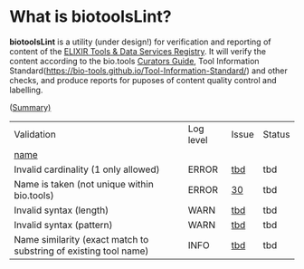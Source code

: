# What is biotoolsLint?
**biotoolsLint** is a utility (under design!) for verification and reporting of content of the [ELIXIR Tools & Data Services Registry](https://bio.tools).  It will verify the content according to the bio.tools [Curators Guide](https://biotools.readthedocs.io/en/latest/curators_guide.html), Tool Information Standard(https://bio-tools.github.io/Tool-Information-Standard/) and other checks, and produce reports for puposes of content quality control and labelling.


<table>
<tr>
    <td>Validation</td>
    <td>Log level</td>
    <td>Issue</td>
    <td>Status</td>
</tr>
  
<tr><td colspan="3"><a href=https://biotools.readthedocs.io/en/latest/api_usage_guide.html#name>name</td> (<a href=https://biotoolsschema.readthedocs.io/en/latest/biotoolsschema_elements.html#summary-group>Summary)</tr>
<tr>
    <td>Invalid cardinality (1 only allowed)</td>
    <td>ERROR</td>
    <td><a href=https://github.com/bio-tools/biotoolsLint/issues/>tbd</a></td>
    <td>tbd</td>
</tr>
<tr>
    <td>Name is taken (not unique within bio.tools)</td>
    <td>ERROR</td>
    <td><a href=https://github.com/bio-tools/biotoolsLint/issues/30>30<a/></td>
    <td>tbd</td>
</tr>
<tr>
    <td>Invalid syntax (length)</td>
    <td>WARN</td>
    <td><a href=https://github.com/bio-tools/biotoolsLint/issues/>tbd<a/></td>
    <td>tbd</td>
</tr>
<tr>
    <td>Invalid syntax (pattern)</td>
    <td>WARN</td>
    <td><a href=https://github.com/bio-tools/biotoolsLint/issues/>tbd<a/></td>
    <td>tbd</td>
</tr>
<tr>
    <td>Name similarity (exact match to substring of existing tool name)</td>
    <td>INFO</td>
    <td><a href=https://github.com/bio-tools/biotoolsLint/issues/>tbd<a/></td>
    <td>tbd</td>
</tr>